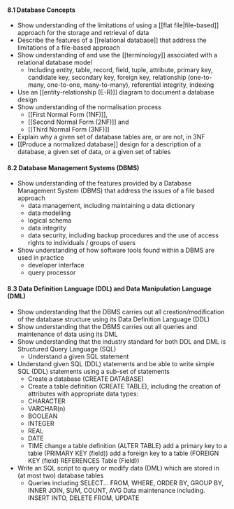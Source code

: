 #### 8.1 Database Concepts
- Show understanding of the limitations of using a [[flat file|file-based]] approach for the storage and retrieval of data 
- Describe the features of a [[relational database]] that address the limitations of a file-based approach
- Show understanding of and use the [[terminology]] associated with a relational database model
	- Including entity, table, record, field, tuple, attribute, primary key, candidate key, secondary key, foreign key, relationship (one-to-many, one-to-one, many-to-many), referential integrity, indexing 
- Use an [[entity-relationship (E-R)]] diagram to document a database design
- Show understanding of the normalisation process 
	- [[First Normal Form (1NF)]], 
	- [[Second Normal Form (2NF)]] and 
	- [[Third Normal Form (3NF)]]
- Explain why a given set of database tables are, or are not, in 3NF 
- [[Produce a normalized database]] design for a description of a database, a given set of data, or a given set of tables

#### 8.2 Database Management Systems (DBMS)

- Show understanding of the features provided by a Database Management System (DBMS) that address the issues of a file based approach
	- data management, including maintaining a data dictionary 
	- data modelling 
	- logical schema 
	- data integrity 
	- data security, including backup procedures and the use of access rights to individuals / groups of users
- Show understanding of how software tools found within a DBMS are used in practice
	- developer interface 
	- query processor

#### 8.3 Data Definition Language (DDL) and Data Manipulation Language (DML)
- Show understanding that the DBMS carries out all creation/modification of the database structure using its Data Definition Language (DDL)
- Show understanding that the DBMS carries out all queries and maintenance of data using its DML
- Show understanding that the industry standard for both DDL and DML is Structured Query Language (SQL)
	- Understand a given SQL statement
- Understand given SQL (DDL) statements and be able to write simple SQL (DDL) statements using a sub-set of statements
	- Create a database (CREATE DATABASE) 
	- Create a table definition (CREATE TABLE), including the creation of attributes with appropriate data types:
	- CHARACTER 
	- VARCHAR(n) 
	- BOOLEAN 
	- INTEGER 
	- REAL 
	- DATE 
	- TIME change a table definition (ALTER TABLE) add a primary key to a table (PRIMARY KEY (field)) add a foreign key to a table (FOREIGN KEY (field) REFERENCES Table (Field))
- Write an SQL script to query or modify data (DML) which are stored in (at most two) database tables
	- Queries including SELECT... FROM, WHERE, ORDER BY, GROUP BY, INNER JOIN, SUM, COUNT, AVG Data maintenance including. INSERT INTO, DELETE FROM, UPDATE